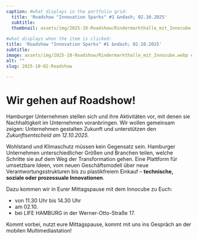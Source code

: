 ```yaml
---
caption: #what displays in the portfolio grid:
  title: 'Roadshow "Innovation Sparks" #1 &ndash; 02.10.2025'
  subtitle: 
  thumbnail: assets/img/2025-10-Roadshow/Rindermarkthalle_mit_Innocube.webp
  
#what displays when the item is clicked:
title: 'Roadshow "Innovation Sparks" #1 &ndash; 02.10.2025'
subtitle: 
image: assets/img/2025-10-Roadshow/Rindermarkthalle_mit_Innocube.webp #main image, can be a link or a file in assets/img/portfolio
alt: ""
slug: 2025-10-02-Roadshow

---
```

# Wir gehen auf Roadshow!

Hamburger Unternehmen stellen sich und ihre Aktivitäten vor, mit denen sie Nachhaltigkeit im Unternehmen voranbringen. Wir wollen gemeinsam zeigen: Unternehmen gestalten Zukunft und unterstützen den *Zukunftsentscheid am 12.10.2025.*

Wohlstand und Klimaschutz müssen kein Gegensatz sein. Hamburger Unternehmen unterschiedlicher Größen und Branchen teilen, welche Schritte sie auf dem Weg der Transformation gehen. Eine Plattform für umsetzbare Ideen, vom neuen Geschäftsmodell über neue Verantwortungsstrukturen bis zu plastikfreiem Einkauf – **technische, soziale oder prozessuale Innovationen**.

Dazu kommen wir in Eurer Mittagspause mit dem Innocube zu Euch:

* von 11.30 Uhr bis 14.30 Uhr 
* am 02.10. 
* bei LIFE HAMBURG in der Werner-Otto-Straße 17.

Kommt vorbei, nutzt eure Mittagspause, kommt mit uns ins Gespräch an der mobilen Multimediastation!
